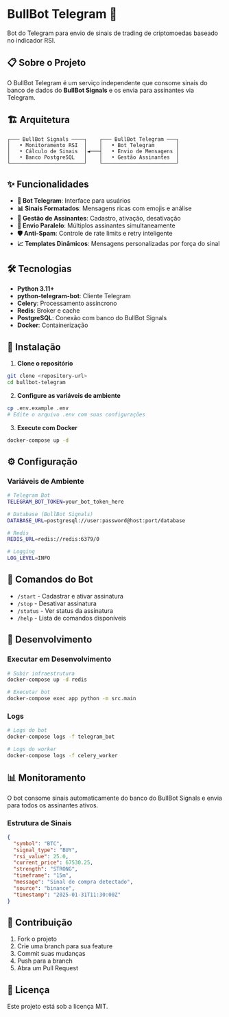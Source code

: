 # BullBot Telegram 🤖

Bot do Telegram para envio de sinais de trading de criptomoedas baseado no indicador RSI.

## 📋 Sobre o Projeto

O BullBot Telegram é um serviço independente que consome sinais do banco de dados do **BullBot Signals** e os envia para assinantes via Telegram.

## 🏗️ Arquitetura

```
┌─── BullBot Signals ────┐    ┌─── BullBot Telegram ───┐
│   • Monitoramento RSI  │    │   • Bot Telegram       │
│   • Cálculo de Sinais  │◄───┤   • Envio de Mensagens │
│   • Banco PostgreSQL   │    │   • Gestão Assinantes  │
└────────────────────────┘    └────────────────────────┘
```

## ✨ Funcionalidades

- **📱 Bot Telegram**: Interface para usuários
- **📊 Sinais Formatados**: Mensagens ricas com emojis e análise
- **👥 Gestão de Assinantes**: Cadastro, ativação, desativação
- **🔄 Envio Paralelo**: Múltiplos assinantes simultaneamente
- **🛡️ Anti-Spam**: Controle de rate limits e retry inteligente
- **📈 Templates Dinâmicos**: Mensagens personalizadas por força do sinal

## 🛠️ Tecnologias

- **Python 3.11+**
- **python-telegram-bot**: Cliente Telegram
- **Celery**: Processamento assíncrono
- **Redis**: Broker e cache
- **PostgreSQL**: Conexão com banco do BullBot Signals
- **Docker**: Containerização

## 🚀 Instalação

1. **Clone o repositório**
```bash
git clone <repository-url>
cd bullbot-telegram
```

2. **Configure as variáveis de ambiente**
```bash
cp .env.example .env
# Edite o arquivo .env com suas configurações
```

3. **Execute com Docker**
```bash
docker-compose up -d
```

## ⚙️ Configuração

### Variáveis de Ambiente

```bash
# Telegram Bot
TELEGRAM_BOT_TOKEN=your_bot_token_here

# Database (BullBot Signals)
DATABASE_URL=postgresql://user:password@host:port/database

# Redis
REDIS_URL=redis://redis:6379/0

# Logging
LOG_LEVEL=INFO
```

## 📱 Comandos do Bot

- `/start` - Cadastrar e ativar assinatura
- `/stop` - Desativar assinatura
- `/status` - Ver status da assinatura
- `/help` - Lista de comandos disponíveis

## 🔧 Desenvolvimento

### Executar em Desenvolvimento

```bash
# Subir infraestrutura
docker-compose up -d redis

# Executar bot
docker-compose exec app python -m src.main
```

### Logs

```bash
# Logs do bot
docker-compose logs -f telegram_bot

# Logs do worker
docker-compose logs -f celery_worker
```

## 📊 Monitoramento

O bot consome sinais automaticamente do banco do BullBot Signals e envia para todos os assinantes ativos.

### Estrutura de Sinais

```json
{
  "symbol": "BTC",
  "signal_type": "BUY",
  "rsi_value": 25.0,
  "current_price": 67530.25,
  "strength": "STRONG",
  "timeframe": "15m",
  "message": "Sinal de compra detectado",
  "source": "binance",
  "timestamp": "2025-01-31T11:30:00Z"
}
```

## 🤝 Contribuição

1. Fork o projeto
2. Crie uma branch para sua feature
3. Commit suas mudanças
4. Push para a branch
5. Abra um Pull Request

## 📄 Licença

Este projeto está sob a licença MIT. 